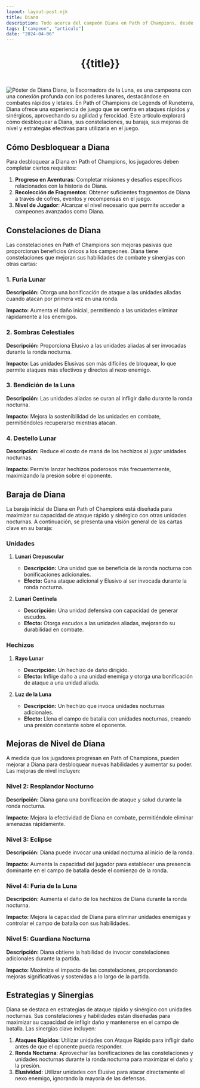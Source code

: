 ```yaml
---
layout: layout-post.njk
title: Diana
description: Todo acerca del campeón Diana en Path of Champions, desde cómo desbloquearla hasta sus habilidades, baraja, y estrategias.
tags: ["campeon", "articulo"]
date: "2024-04-06"
---
```

# <p style="text-align: center;">**{{title}}**</p>

</br>
<div class="clearfix">
  <img src="/img/diana-1.webp" class="col-md-6 float-md-end mb-3 ms-md-3" alt="Póster de Diana">
Diana, la Escornadora de la Luna, es una campeona con una conexión profunda con los poderes lunares, destacándose en combates rápidos y letales. En Path of Champions de Legends of Runeterra, Diana ofrece una experiencia de juego que se centra en ataques rápidos y sinérgicos, aprovechando su agilidad y ferocidad. Este artículo explorará cómo desbloquear a Diana, sus constelaciones, su baraja, sus mejoras de nivel y estrategias efectivas para utilizarla en el juego.

## Cómo Desbloquear a Diana

Para desbloquear a Diana en Path of Champions, los jugadores deben completar ciertos requisitos:

1. **Progreso en Aventuras**: Completar misiones y desafíos específicos relacionados con la historia de Diana.
2. **Recolección de Fragmentos**: Obtener suficientes fragmentos de Diana a través de cofres, eventos y recompensas en el juego.
3. **Nivel de Jugador**: Alcanzar el nivel necesario que permite acceder a campeones avanzados como Diana.

## Constelaciones de Diana

Las constelaciones en Path of Champions son mejoras pasivas que proporcionan beneficios únicos a los campeones. Diana tiene constelaciones que mejoran sus habilidades de combate y sinergias con otras cartas:

### 1. Furia Lunar

**Descripción:** Otorga una bonificación de ataque a las unidades aliadas cuando atacan por primera vez en una ronda.

**Impacto:** Aumenta el daño inicial, permitiendo a las unidades eliminar rápidamente a los enemigos.

### 2. Sombras Celestiales

**Descripción:** Proporciona Elusivo a las unidades aliadas al ser invocadas durante la ronda nocturna.

**Impacto:** Las unidades Elusivas son más difíciles de bloquear, lo que permite ataques más efectivos y directos al nexo enemigo.

### 3. Bendición de la Luna

**Descripción:** Las unidades aliadas se curan al infligir daño durante la ronda nocturna.

**Impacto:** Mejora la sostenibilidad de las unidades en combate, permitiéndoles recuperarse mientras atacan.

### 4. Destello Lunar

**Descripción:** Reduce el costo de maná de los hechizos al jugar unidades nocturnas.

**Impacto:** Permite lanzar hechizos poderosos más frecuentemente, maximizando la presión sobre el oponente.

## Baraja de Diana

La baraja inicial de Diana en Path of Champions está diseñada para maximizar su capacidad de ataque rápido y sinérgico con otras unidades nocturnas. A continuación, se presenta una visión general de las cartas clave en su baraja:

### Unidades

1. **Lunari Crepuscular**
   - **Descripción:** Una unidad que se beneficia de la ronda nocturna con bonificaciones adicionales.
   - **Efecto:** Gana ataque adicional y Elusivo al ser invocada durante la ronda nocturna.

2. **Lunari Centinela**
   - **Descripción:** Una unidad defensiva con capacidad de generar escudos.
   - **Efecto:** Otorga escudos a las unidades aliadas, mejorando su durabilidad en combate.

### Hechizos

1. **Rayo Lunar**
   - **Descripción:** Un hechizo de daño dirigido.
   - **Efecto:** Inflige daño a una unidad enemiga y otorga una bonificación de ataque a una unidad aliada.

2. **Luz de la Luna**
   - **Descripción:** Un hechizo que invoca unidades nocturnas adicionales.
   - **Efecto:** Llena el campo de batalla con unidades nocturnas, creando una presión constante sobre el oponente.

## Mejoras de Nivel de Diana

A medida que los jugadores progresan en Path of Champions, pueden mejorar a Diana para desbloquear nuevas habilidades y aumentar su poder. Las mejoras de nivel incluyen:

### Nivel 2: Resplandor Nocturno

**Descripción:** Diana gana una bonificación de ataque y salud durante la ronda nocturna.

**Impacto:** Mejora la efectividad de Diana en combate, permitiéndole eliminar amenazas rápidamente.

### Nivel 3: Eclipse

**Descripción:** Diana puede invocar una unidad nocturna al inicio de la ronda.

**Impacto:** Aumenta la capacidad del jugador para establecer una presencia dominante en el campo de batalla desde el comienzo de la ronda.

### Nivel 4: Furia de la Luna

**Descripción:** Aumenta el daño de los hechizos de Diana durante la ronda nocturna.

**Impacto:** Mejora la capacidad de Diana para eliminar unidades enemigas y controlar el campo de batalla con sus habilidades.

### Nivel 5: Guardiana Nocturna

**Descripción:** Diana obtiene la habilidad de invocar constelaciones adicionales durante la partida.

**Impacto:** Maximiza el impacto de las constelaciones, proporcionando mejoras significativas y sostenidas a lo largo de la partida.

## Estrategias y Sinergias

Diana se destaca en estrategias de ataque rápido y sinérgico con unidades nocturnas. Sus constelaciones y habilidades están diseñadas para maximizar su capacidad de infligir daño y mantenerse en el campo de batalla. Las sinergias clave incluyen:

1. **Ataques Rápidos**: Utilizar unidades con Ataque Rápido para infligir daño antes de que el oponente pueda responder.
2. **Ronda Nocturna**: Aprovechar las bonificaciones de las constelaciones y unidades nocturnas durante la ronda nocturna para maximizar el daño y la presión.
3. **Elusividad**: Utilizar unidades con Elusivo para atacar directamente el nexo enemigo, ignorando la mayoría de las defensas.

</div>